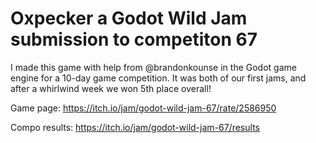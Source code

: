# Oxpecker a Godot Wild Jam submission to competiton 67

I made this game with help from @brandonkounse in the Godot game engine for a 10-day game competition. It was both of our first jams, and after a whirlwind week we won 5th place overall!

Game page:
https://itch.io/jam/godot-wild-jam-67/rate/2586950

Compo results:
https://itch.io/jam/godot-wild-jam-67/results

